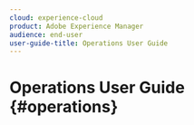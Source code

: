 ```yaml
---
cloud: experience-cloud
product: Adobe Experience Manager
audience: end-user
user-guide-title: Operations User Guide
---
```


# Operations User Guide {#operations}


